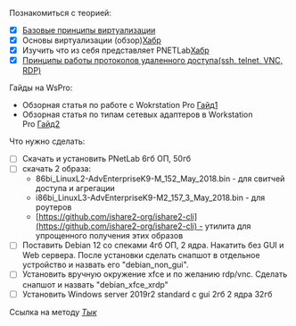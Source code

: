 Познакомиться с теорией:
- [x] [Базовые принципы виртуализации](https://zvlb.github.io/blog/virtualization/)
- [x] Основы виртуализации (обзор)[Хабр](https://habr.com/ru/articles/657677/)
- [x] Изучить что из себя представляет PNETLab[Хабр](https://habr.com/ru/articles/916662/)
- [x] [Принципы работы протоколов удаленного доступа(ssh, telnet, VNC, RDP)](https://tsplus.net/ru/advanced-security/blog/which-protocol-adds-security-to-remote-connections/)

Гайды на WsPro:
- Обзорная статья по работе с Wokrstation Pro [Гайд1](https://remontka.pro/vmware-workstation/)
- Обзорная статья по типам сетевых адаптеров в Workstation Pro [Гайд2](https://serverspace.ru/support/help/vmware-workstation-nastrojka-seti/?utm_source=google.com&utm_medium=organic&utm_campaign=google.com&utm_referrer=google.com)

Что нужно сделать: 
- [ ] Скачать и установить PNetLab 6гб ОП, 50гб 
- [ ] скачать 2 образа:
	- 86bi_LinuxL2-AdvEnterpriseK9-M_152_May_2018.bin - для свитчей доступа и агрегации
	- i86bi_LinuxL3-AdvEnterpriseK9-M2_157_3_May_2018.bin - для роутеров
	- [https://github.com/ishare2-org/ishare2-cli](https://github.com/ishare2-org/ishare2-cli) - утилита для упрощенного получения этих образов
- [ ] Поставить Debian 12 со спеками 4гб ОП, 2 ядра. Накатить без GUI и Web сервера. После установки сделать снапшот в отдельное устройство и назвать его "debian_non_gui".
- [ ] Установить вручную окружение xfce и по желанию rdp/vnc. Сделать снапшот и назвать "debian_xfce_xrdp"
- [ ] Установить Windows server 2019r2 standard с gui 2гб 2 ядра 32гб

Ссылка на методу [*Тык*](https://github.com/IlushaKAI/it-spec-protech/blob/main/%D0%91%D0%B0%D0%B7%D0%BE%D0%B2%D0%BE%D0%B5/2%20%D0%92%D0%B8%D1%80%D1%82%D1%83%D0%B0%D0%BB%D0%B8%D0%B7%D0%B0%D1%86%D0%B8%D1%8F/PNETLab%20%D0%B8%20IOL%2C%20QEMU%20%D0%BE%D0%B1%D1%80%D0%B0%D0%B7%D1%8B.md)

